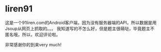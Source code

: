 # liren91
这是一个91liren.com的Android客户端，因为没有服务器端的API，所以数据是用Jsoup从网页上抓取的。。。
我知道写的不怎么好，但是题主很萌哒，毕竟题主不匿名哦，所以，欢迎评论啦。




非常感谢你的到来very much!
